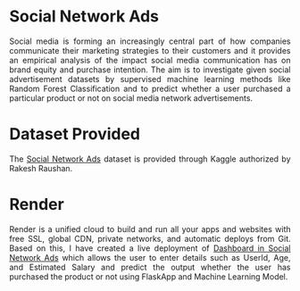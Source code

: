 # Social Network Ads
<p align="justify">Social media is forming an increasingly central part of
how companies communicate their marketing strategies to their
customers and it provides an empirical analysis of the impact
social media communication has on brand equity and purchase
intention. The aim is to investigate given social advertisement
datasets by supervised machine learning methods like Random Forest 
Classification and to predict whether a user purchased a particular product or
not on social media network advertisements.</p>

# Dataset Provided
<p align="justify"> The <a href="https://www.kaggle.com/datasets/rakeshrau/social-network-ads"> Social Network Ads</a> dataset is provided through Kaggle authorized by Rakesh Raushan.</p>

# Render 
<p align="justify"> Render is a unified cloud to build and run all your apps and websites with free SSL, global CDN, private networks, and automatic deploys from Git. 
Based on this, I have created a live deployment of <a href="https://dashboard.render.com/"> Dashboard in Social Network Ads</a> which allows the user 
to enter details such as UserId, Age, and Estimated Salary and predict the output whether the user has purchased the product or not using FlaskApp and Machine Learning Model.</p>
